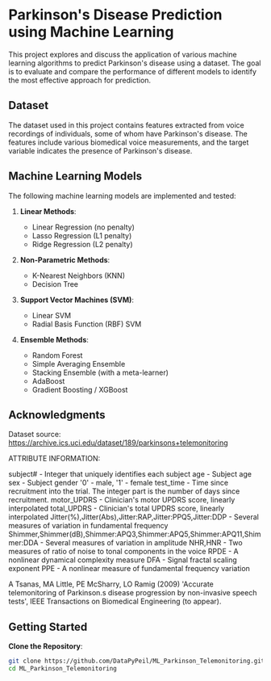 # Parkinson's Disease Prediction using Machine Learning

This project explores and discuss the application of various machine learning algorithms to predict Parkinson's disease using a dataset. The goal is to evaluate and compare the performance of different models to identify the most effective approach for prediction.

## Dataset

The dataset used in this project contains features extracted from voice recordings of individuals, some of whom have Parkinson's disease. The features include various biomedical voice measurements, and the target variable indicates the presence of Parkinson's disease.

## Machine Learning Models

The following machine learning models are implemented and tested:

1. **Linear Methods**:
   - Linear Regression (no penalty)
   - Lasso Regression (L1 penalty)
   - Ridge Regression (L2 penalty)

2. **Non-Parametric Methods**:
   - K-Nearest Neighbors (KNN)
   - Decision Tree

3. **Support Vector Machines (SVM)**:
   - Linear SVM
   - Radial Basis Function (RBF) SVM

4. **Ensemble Methods**:
   - Random Forest
   - Simple Averaging Ensemble
   - Stacking Ensemble (with a meta-learner)
   - AdaBoost
   - Gradient Boosting / XGBoost

## Acknowledgments

Dataset source: https://archive.ics.uci.edu/dataset/189/parkinsons+telemonitoring

ATTRIBUTE INFORMATION:

subject# - Integer that uniquely identifies each subject
age - Subject age
sex - Subject gender '0' - male, '1' - female
test_time - Time since recruitment into the trial. The integer part is the 
number of days since recruitment.
motor_UPDRS - Clinician's motor UPDRS score, linearly interpolated
total_UPDRS - Clinician's total UPDRS score, linearly interpolated
Jitter(%),Jitter(Abs),Jitter:RAP,Jitter:PPQ5,Jitter:DDP - Several measures of 
variation in fundamental frequency
Shimmer,Shimmer(dB),Shimmer:APQ3,Shimmer:APQ5,Shimmer:APQ11,Shimmer:DDA - 
Several measures of variation in amplitude
NHR,HNR - Two measures of ratio of noise to tonal components in the voice
RPDE - A nonlinear dynamical complexity measure
DFA - Signal fractal scaling exponent
PPE - A nonlinear measure of fundamental frequency variation

A Tsanas, MA Little, PE McSharry, LO Ramig (2009)
'Accurate telemonitoring of Parkinson.s disease progression by non-invasive 
speech tests',
IEEE Transactions on Biomedical Engineering (to appear). 

## Getting Started

**Clone the Repository**:
   ```bash
   git clone https://github.com/DataPyPeil/ML_Parkinson_Telemonitoring.git
   cd ML_Parkinson_Telemonitoring
